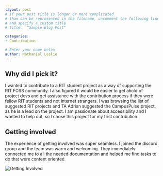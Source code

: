 ```yaml
---
layout: post
# If your post title is longer or more complicated
# than can be represented in the filename, uncomment the following line
# and specify a custom title
# title:  "Sample Blog Post"

categories: 
- Contribution

# Enter your name below
author: Nathaniel Leslie
---
```


## Why did I pick it?

I wanted to contribute to a RIT student project as a way of supporting the RIT FOSS community. I also figured it would be easier to get ahold of project devs and get assistance with the contribution process if they were fellow RIT students and not internet strangers. I was browsing the list of suggested RIT projects and TA Adrian suggested the CampusPulse project, as he is a lead on the project. I am passionate about accessibility and I wanted to help out, so I chose this project for my first contribution.

## Getting involved

The experience of getting involved was super seamless. I joined the discord group and the team was warm and welcoming. They immediately connected me to all the needed documentation and helped me find tasks to do that were content oriented.

![Getting Involved](/hfoss2025-blogs/assets/images/mcewen/Issue.png)
